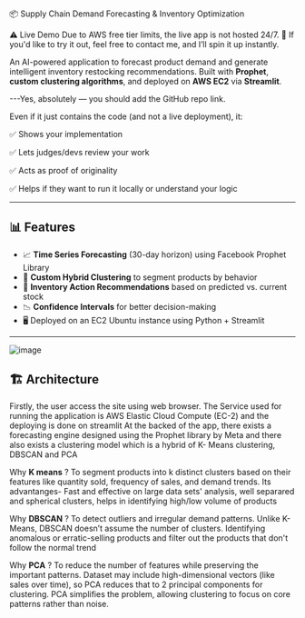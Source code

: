 📦 Supply Chain Demand Forecasting & Inventory Optimization

⚠️ Live Demo
Due to AWS free tier limits, the live app is not hosted 24/7.
📩 If you'd like to try it out, feel free to contact me, and I’ll spin it up instantly.

An AI-powered application to forecast product demand and generate intelligent inventory restocking recommendations. Built with **Prophet**, **custom clustering algorithms**, and deployed on **AWS EC2** via **Streamlit**.

---Yes, absolutely — you should add the GitHub repo link.

Even if it just contains the code (and not a live deployment), it:

✅ Shows your implementation

✅ Lets judges/devs review your work

✅ Acts as proof of originality

✅ Helps if they want to run it locally or understand your logic



---

## 📊 Features

- 📈 **Time Series Forecasting** (30-day horizon) using Facebook Prophet Library
- 🧠 **Custom Hybrid Clustering** to segment products by behavior
- 🔁 **Inventory Action Recommendations** based on predicted vs. current stock
- 📉 **Confidence Intervals** for better decision-making
- 🖥️ Deployed on an EC2 Ubuntu instance using Python + Streamlit

---
![image](https://github.com/user-attachments/assets/c1965783-9ac0-43fd-a2a9-6f333745f909)


## 🏗️ Architecture
Firstly, the user access the site using web browser.
The Service used for running the application is AWS Elastic Cloud Compute (EC-2) and the deploying is done on streamlit 
At the backed of the app, there exists a forecasting engine designed using the Prophet library by Meta
and there also exists a clustering model which is a hybrid of K- Means clustering, DBSCAN and PCA 

Why **K means** ?
To segment products into k distinct clusters based on their features like quantity sold, frequency of sales, and demand trends.
Its advantanges- Fast and effective on large data sets' analysis, well separared and spherical clusters, helps in identifying high/low volume of products

Why **DBSCAN** ?
To detect outliers and irregular demand patterns.
Unlike K-Means, DBSCAN doesn’t assume the number of clusters.
Identifying anomalous or erratic-selling products and filter out the products that don't follow the normal trend

Why **PCA** ?
To reduce the number of features while preserving the important patterns.
Dataset may include high-dimensional vectors (like sales over time), so PCA reduces that to 2 principal components for clustering.
PCA simplifies the problem, allowing clustering to focus on core patterns rather than noise.

